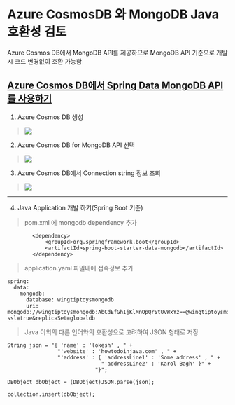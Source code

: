 # Azure CosmosDB 와 MongoDB Java 호환성 검토
Azure Cosmos DB에서 MongoDB API를 제공하므로 MongoDB API 기준으로 개발시 코드 변경없이 호환 가능함
## [Azure Cosmos DB에서 Spring Data MongoDB API를 사용하기](https://docs.microsoft.com/ko-kr/azure/developer/java/spring-framework/configure-spring-data-mongodb-with-cosmos-db?context=/azure/cosmos-db/context/context)

1. Azure Cosmos DB 생성 
> ![](https://docs.microsoft.com/ko-kr/azure/developer/java/spring-framework/media/configure-spring-data-mongodb-with-cosmos-db/create-cosmos-db-01.png)
2. Azure Cosmos DB for MongoDB API 선택

> ![](https://docs.microsoft.com/ko-kr/azure/developer/java/spring-framework/media/configure-spring-data-mongodb-with-cosmos-db/create-cosmos-db-02.png)

3. Azure Cosmos DB에서  Connection string 정보 조회

> ![](https://docs.microsoft.com/ko-kr/azure/developer/java/spring-framework/media/configure-spring-data-mongodb-with-cosmos-db/create-cosmos-db-06.png)

---
4. Java Application 개발 하기(Spring Boot 기준)
> pom.xml 에 mongodb dependency 추가
```
		<dependency>
			<groupId>org.springframework.boot</groupId>
			<artifactId>spring-boot-starter-data-mongodb</artifactId>
		</dependency>
```


> application.yaml 파일내에 접속정보 추가
```
spring:
  data:
    mongodb:
      database: wingtiptoysmongodb
      uri: mongodb://wingtiptoysmongodb:AbCdEfGhIjKlMnOpQrStUvWxYz==@wingtiptoysmongodb.documents.azure.com:10255/?ssl=true&replicaSet=globaldb
```

> Java 이외의 다른 언어와의 호환성으로 고려하여 JSON 형태로 저장
```
String json = "{ 'name' : 'lokesh' , " +
                "'website' : 'howtodoinjava.com' , " +
                "'address' : { 'addressLine1' : 'Some address' , " +
                              "'addressLine2' : 'Karol Bagh' }" +
                            "}";

DBObject dbObject = (DBObject)JSON.parse(json);

collection.insert(dbObject);
```

